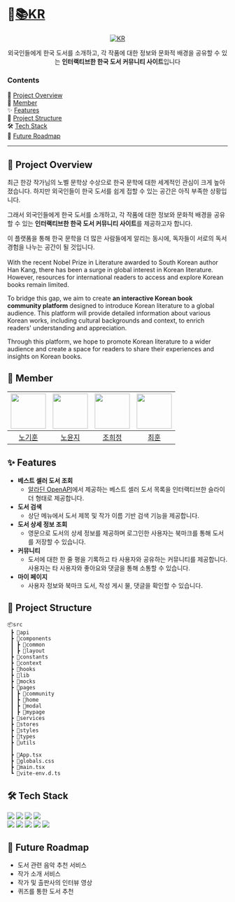 # 🔗[📚KR](https://koreareads.netlify.app/)

<div align=center>

[![KR](https://github.com/user-attachments/assets/8c730074-8f97-480f-a2ab-2bea2c124888)](https://koreareads.netlify.app/)

외국인들에게 한국 도서를 소개하고, 각 작품에 대한 정보와 문화적 배경을 공유할 수 있는 **인터랙티브한 한국 도서 커뮤니티 사이트**입니다

</div>

### Contents

👀 [Project Overview](#👀-Project-Overview) <br />
👥 [Member](#👥-Member) <br />
✨ [Features](#✨-Features) <br />
📂 [Project Structure](#📂-Project-Structure) <br />
🛠️ [Tech Stack](#🛠️-Tech-Stack) <br />
🚀 [Future Roadmap](#🚀-Future-Roadmap) <br />

---

## 👀 Project Overview

최근 한강 작가님의 노벨 문학상 수상으로 한국 문학에 대한 세계적인 관심이 크게 높아졌습니다. 하지만 외국인들이 한국 도서를 쉽게 접할 수 있는 공간은 아직 부족한 상황입니다.

그래서 외국인들에게 한국 도서를 소개하고, 각 작품에 대한 정보와 문화적 배경을 공유할 수 있는 **인터랙티브한 한국 도서 커뮤니티 사이트**를 제공하고자 합니다.

이 플랫폼을 통해 한국 문학을 더 많은 사람들에게 알리는 동시에, 독자들이 서로의 독서 경험을 나누는 공간이 될 것입니다.
<br />
<br />
With the recent Nobel Prize in Literature awarded to South Korean author Han Kang, there has been a surge in global interest in Korean literature. However, resources for international readers to access and explore Korean books remain limited.

To bridge this gap, we aim to create **an interactive Korean book community platform** designed to introduce Korean literature to a global audience. This platform will provide detailed information about various Korean works, including cultural backgrounds and context, to enrich readers' understanding and appreciation.

Through this platform, we hope to promote Korean literature to a wider audience and create a space for readers to share their experiences and insights on Korean books.

## 👥 Member

<div align=center>

| <img src="https://github.com/CH4MD0M.png" width="80"> | <img src="https://github.com/y0unj1NoH.png" width="80"> | <img src="https://github.com/he2e2.png" width="80"> | <img src="https://github.com/hoon-hoon.png" width="80"> |
| :---------------------------------------------------: | :-----------------------------------------------------: | :-------------------------------------------------: | :-----------------------------------------------------: |
|         [노기훈](https://github.com/CH4MD0M)          |         [노윤지](https://github.com/y0unj1NoH)          |         [조희정](https://github.com/he2e2)          |          [최훈](https://github.com/hoon-hoon)           |

</div>

## ✨ Features

- **베스트 셀러 도서 조회**
  - [알라딘 OpenAPI](https://blog.aladin.co.kr/openapi)에서 제공하는 베스트 셀러 도서 목록을 인터랙티브한 슬라이더 형태로 제공합니다.
- **도서 검색**
  - 상단 메뉴에서 도서 제목 및 작가 이름 기반 검색 기능을 제공합니다.
- **도서 상세 정보 조회**
  - 영문으로 도서의 상세 정보를 제공하며 로그인한 사용자는 북마크를 통해 도서를 저장할 수 있습니다.
- **커뮤니티**
  - 도서에 대한 한 줄 평을 기록하고 타 사용자와 공유하는 커뮤니티를 제공합니다. 사용자는 타 사용자와 좋아요와 댓글을 통해 소통할 수 있습니다.
- **마이 페이지**
  - 사용자 정보와 북마크 도서, 작성 게시 물, 댓글을 확인할 수 있습니다.

## 📂 Project Structure

```
📦src
 ┣ 📂api
 ┣ 📂components
 ┃ ┣ 📂common
 ┃ ┣ 📂layout
 ┣ 📂constants
 ┣ 📂context
 ┣ 📂hooks
 ┣ 📂lib
 ┣ 📂mocks
 ┣ 📂pages
 ┃ ┣ 📂community
 ┃ ┣ 📂home
 ┃ ┣ 📂modal
 ┃ ┣ 📂mypage
 ┣ 📂services
 ┣ 📂stores
 ┣ 📂styles
 ┣ 📂types
 ┣ 📂utils
 ┃
 ┣ 📜App.tsx
 ┣ 📜globals.css
 ┣ 📜main.tsx
 ┗ 📜vite-env.d.ts
```

## 🛠️ Tech Stack

<img  src="https://img.shields.io/badge/react-61DAFB?style=for-the-badge&logo=react&logoColor=white"> <img  src="https://img.shields.io/badge/typescript-3178C6?style=for-the-badge&logo=typescript&logoColor=white"> <img  src="https://img.shields.io/badge/tailwind--css-06B6D4?style=for-the-badge&logo=tailwindcss&logoColor=white"> <img  src="https://img.shields.io/badge/react--router-CA4245?style=for-the-badge&logo=react router&logoColor=white"><br />
<img  src="https://img.shields.io/badge/zustand-FDC43E?style=for-the-badge&logo=zustand&logoColor=white"> <img  src="https://img.shields.io/badge/react--query-FF4154?style=for-the-badge&logo=react query&logoColor=white"> <img  src="https://img.shields.io/badge/supabase-3FCF8E?style=for-the-badge&logo=supabase&logoColor=white"> <img  src="https://img.shields.io/badge/vite-646CFF?style=for-the-badge&logo=vite&logoColor=white"> <img  src="https://img.shields.io/badge/netlify-00C7B7?style=for-the-badge&logo=netlify&logoColor=white">

## 🚀 Future Roadmap

- 도서 관련 음악 추천 서비스
- 작가 소개 서비스
- 작가 및 출판사의 인터뷰 영상
- 퀴즈를 통한 도서 추천
